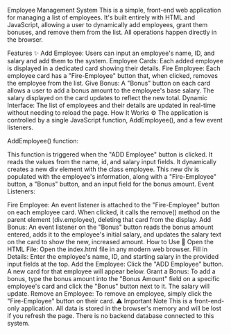 Employee Management System
This is a simple, front-end web application for managing a list of employees. It's built entirely with HTML and JavaScript, allowing a user to dynamically add employees, grant them bonuses, and remove them from the list. All operations happen directly in the browser.

Features ✨
Add Employee: Users can input an employee's name, ID, and salary and add them to the system.
Employee Cards: Each added employee is displayed in a dedicated card showing their details.
Fire Employee: Each employee card has a "Fire-Employee" button that, when clicked, removes the employee from the list.
Give Bonus: A "Bonus" button on each card allows a user to add a bonus amount to the employee's base salary. The salary displayed on the card updates to reflect the new total.
Dynamic Interface: The list of employees and their details are updated in real-time without needing to reload the page.
How It Works ⚙️
The application is controlled by a single JavaScript function, AddEmployee(), and a few event listeners.

AddEmployee() function:

This function is triggered when the "ADD Employee" button is clicked.
It reads the values from the name, id, and salary input fields.
It dynamically creates a new div element with the class employee.
This new div is populated with the employee's information, along with a "Fire-Employee" button, a "Bonus" button, and an input field for the bonus amount.
Event Listeners:

Fire Employee: An event listener is attached to the "Fire-Employee" button on each employee card. When clicked, it calls the remove() method on the parent element (div.employee), deleting that card from the display.
Add Bonus: An event listener on the "Bonus" button reads the bonus amount entered, adds it to the employee's initial salary, and updates the salary text on the card to show the new, increased amount.
How to Use 🚀
Open the HTML File: Open the index.html file in any modern web browser.
Fill in Details: Enter the employee's name, ID, and starting salary in the provided input fields at the top.
Add the Employee: Click the "ADD Employee" button. A new card for that employee will appear below.
Grant a Bonus: To add a bonus, type the bonus amount into the "Bonus Amount" field on a specific employee's card and click the "Bonus" button next to it. The salary will update.
Remove an Employee: To remove an employee, simply click the "Fire-Employee" button on their card.
⚠️ Important Note
This is a front-end-only application. All data is stored in the browser's memory and will be lost if you refresh the page. There is no backend database connected to this system.
